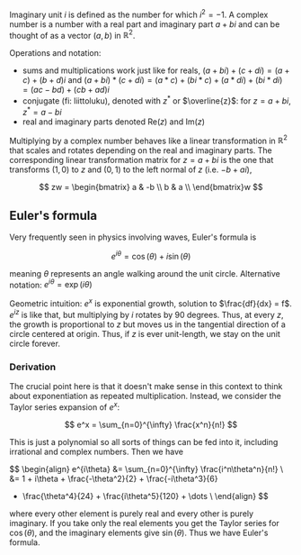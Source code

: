 Imaginary unit $i$ is defined as the number for which $i^2 = -1$.
A complex number is a number with a real part and imaginary part
$a + bi$ and can be thought of as a vector $(a, b)$ in $\mathbb{R}^2$.

Operations and notation:
- sums and multiplications work just like for reals,
  $(a + bi) + (c + di) = (a + c) + (b + d)i$
  and $(a + bi) * (c + di) = (a * c) + (bi * c) + (a * di) + (bi * di)$
  $= (ac - bd) + (cb + ad)i$
- conjugate (fi: liittoluku), denoted with $z^*$ or $\overline{z}$:
  for $z = a + bi$, $z^* = a - bi$
- real and imaginary parts denoted $\text{Re}(z)$ and $\text{Im}(z)$

Multiplying by a complex number behaves like a linear transformation in $\mathbb{R}^2$
that scales and rotates depending on the real and imaginary parts.
The corresponding linear transformation matrix for $z = a + bi$ 
is the one that transforms $(1,0)$ to $z$ and $(0,1)$ to the left normal of $z$
(i.e. $-b + ai$),

$$
zw =
\begin{bmatrix}
a & -b \\
b & a \\
\end{bmatrix}w
$$

## Euler's formula

Very frequently seen in physics involving waves,
Euler's formula is

$$
e^{i\theta} = \cos(\theta) + i\sin(\theta)
$$

meaning $\theta$ represents an angle walking around the unit circle.
Alternative notation: $e^{i\theta} = \exp(i\theta)$

Geometric intuition: $e^x$ is exponential growth, solution to $\frac{df}{dx} = f$.
$e^{iz}$ is like that, but multiplying by $i$ rotates by 90 degrees.
Thus, at every $z$, the growth is proportional to $z$ but moves us
in the tangential direction of a circle centered at origin.
Thus, if $z$ is ever unit-length, we stay on the unit circle forever.

### Derivation

The crucial point here is that it doesn't make sense in this context
to think about exponentiation as repeated multiplication.
Instead, we consider the Taylor series expansion of $e^x$:

$$
e^x = \sum_{n=0}^{\infty} \frac{x^n}{n!}
$$

This is just a polynomial so all sorts of things can be fed into it,
including irrational and complex numbers. Then we have

$$
\begin{align}
e^{i\theta} &= \sum_{n=0}^{\infty} \frac{i^n\theta^n}{n!} \\
&= 1 + i\theta + \frac{-\theta^2}{2} + \frac{-i\theta^3}{6}
+ \frac{\theta^4}{24} + \frac{i\theta^5}{120} + \dots \\
\end{align}
$$

where every other element is purely real and every other is purely imaginary.
If you take only the real elements you get the Taylor series for
$\cos(\theta)$, and the imaginary elements give $\sin(\theta)$. Thus we have Euler's formula.
